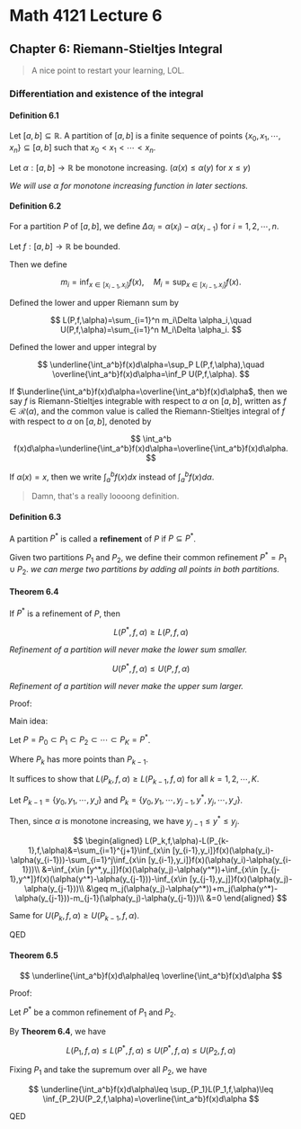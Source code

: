 # Math 4121 Lecture 6

## Chapter 6: Riemann-Stieltjes Integral

> A nice point to restart your learning, LOL.

### Differentiation and existence of the integral

#### Definition 6.1

Let $[a,b]\subseteq \mathbb{R}$. A partition of $[a,b]$ is a finite sequence of points $\{x_0,x_1,\cdots,x_n\}\subseteq [a,b]$ such that $x_0<x_1<\cdots<x_n$.

Let $\alpha:[a,b]\to \mathbb{R}$ be monotone increasing. ($\alpha(x)\leq \alpha(y)$ for $x\leq y$)

_We will use $\alpha$ for monotone increasing function in later sections._

#### Definition 6.2

For a partition $P$ of $[a,b]$, we define $\Delta \alpha_i=\alpha(x_i)-\alpha(x_{i-1})$ for $i=1,2,\cdots,n$.

Let $f:[a,b]\to \mathbb{R}$ be bounded.

Then we define

$$
m_i=\inf_{x\in [x_{i-1},x_i]}f(x),\quad M_i=\sup_{x\in [x_{i-1},x_i]}f(x).
$$

Defined the lower and upper Riemann sum by

$$
L(P,f,\alpha)=\sum_{i=1}^n m_i\Delta \alpha_i,\quad U(P,f,\alpha)=\sum_{i=1}^n M_i\Delta \alpha_i.
$$

Defined the lower and upper integral by

$$
\underline{\int_a^b}f(x)d\alpha=\sup_P L(P,f,\alpha),\quad \overline{\int_a^b}f(x)d\alpha=\inf_P U(P,f,\alpha).
$$

If $\underline{\int_a^b}f(x)d\alpha=\overline{\int_a^b}f(x)d\alpha$, then we say $f$ is Riemann-Stieltjes integrable with respect to $\alpha$ on $[a,b]$, written as $f\in \mathscr{R}(\alpha)$, and the common value is called the Riemann-Stieltjes integral of $f$ with respect to $\alpha$ on $[a,b]$, denoted by

$$
\int_a^b f(x)d\alpha=\underline{\int_a^b}f(x)d\alpha=\overline{\int_a^b}f(x)d\alpha.
$$

If $\alpha(x)=x$, then we write $\int_a^b f(x)dx$ instead of $\int_a^b f(x)d\alpha$.

> Damn, that's a really loooong definition.

#### Definition 6.3

A partition $P^*$ is called a **refinement** of $P$ if $P\subseteq P^*$.

Given two partitions $P_1$ and $P_2$, we define their common refinement $P^*=P_1\cup P_2$. _we can merge two partitions by adding all points in both partitions._

#### Theorem 6.4

If $P^*$ is a refinement of $P$, then

$$
L(P^*,f,\alpha)\geq L(P,f,\alpha)
$$

_Refinement of a partition will never make the lower sum smaller._

$$
U(P^*,f,\alpha)\leq U(P,f,\alpha)
$$

_Refinement of a partition will never make the upper sum larger._

Proof:

Main idea:

Let $P=P_0\subset P_1\subset P_2\subset \cdots \subset P_K=P^*$.

Where $P_k$ has more points than $P_{k-1}$.

It suffices to show that $L(P_k,f,\alpha)\geq L(P_{k-1},f,\alpha)$ for all $k=1,2,\cdots,K$.

Let $P_{k-1}=\{y_0,y_1,\cdots,y_J\}$ and $P_k=\{y_0,y_1,\cdots,y_{j-1},y^*,y_j,\cdots,y_J\}$.

Then, since $\alpha$ is monotone increasing, we have $y_{j-1}\leq y^*\leq y_j$.

$$
\begin{aligned}
L(P_k,f,\alpha)-L(P_{k-1},f,\alpha)&=\sum_{i=1}^{j+1}\inf_{x\in [y_{i-1},y_i]}f(x)(\alpha(y_i)-\alpha(y_{i-1}))-\sum_{i=1}^j\inf_{x\in [y_{i-1},y_i]}f(x)(\alpha(y_i)-\alpha(y_{i-1}))\\
&=\inf_{x\in [y^*,y_j]}f(x)(\alpha(y_j)-\alpha(y^*))+\inf_{x\in [y_{j-1},y^*]}f(x)(\alpha(y^*)-\alpha(y_{j-1}))-\inf_{x\in [y_{j-1},y_j]}f(x)(\alpha(y_j)-\alpha(y_{j-1}))\\
&\geq m_j(\alpha(y_j)-\alpha(y^*))+m_j(\alpha(y^*)-\alpha(y_{j-1}))-m_{j-1}(\alpha(y_j)-\alpha(y_{j-1}))\\
&=0
\end{aligned}
$$

Same for $U(P_k,f,\alpha)\geq U(P_{k-1},f,\alpha)$.

QED

#### Theorem 6.5

$$
\underline{\int_a^b}f(x)d\alpha\leq \overline{\int_a^b}f(x)d\alpha
$$

Proof:

Let $P^*$ be a common refinement of $P_1$ and $P_2$.

By **Theorem 6.4**, we have

$$
L(P_1,f,\alpha)\leq L(P^*,f,\alpha)\leq U(P^*,f,\alpha)\leq U(P_2,f,\alpha)
$$

Fixing $P_1$ and take the supremum over all $P_2$, we have

$$
\underline{\int_a^b}f(x)d\alpha\leq \sup_{P_1}L(P_1,f,\alpha)\leq \inf_{P_2}U(P_2,f,\alpha)=\overline{\int_a^b}f(x)d\alpha
$$

QED
